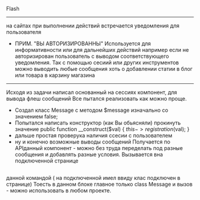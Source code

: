 Flash
***************
на сайтах при выполнении действий встречается уведомления для пользователя  
- ПРИМ. "ВЫ АВТОРИЗИРОВАННЫ"
Используется для информативности или для дальнейших действий например 
если не авторизирован пользователь с выводом соответствующего уведомления.
Так с помощью сесиий или других инструментов можно выводить любые сообщения хоть о 
добавлении статии в блог или товара в карзину магазина
***************
Исходя из задачи написал 
 основанный на сессиях компонент, для вывода флеш сообщений 
Все пытался реализовать как можно проще.
- Создал класс Message с   методом $message  изначально со значением false;
- Попытался написать конструктор (как Вы обьясняли) прокинуть значение
 public function __construct($val)
    {
        $this->registration($val);
    }
- дальше простая проверука наличия ссесии с пользователем
- ну и конечно возможные выводы сообщений
Получается по APIданный компонент  - можно без труда переделать под разные сообщения и  добавлять разные  условия.
Вызывается 
вна подключенной странице
<h2><?php  $message_output = new Message($user); ?></h2>
данной командой ( на подключенной имел ввиду клас подключен в странице)
Тоесть в данном блоке главное только class Message и вызов  - можно использовать в любом проекте.